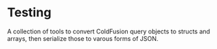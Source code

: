 # Testing

A collection of tools to convert ColdFusion query objects to structs and arrays, then serialize those to varous forms of JSON.
